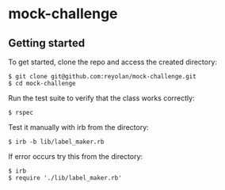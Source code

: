 # mock-challenge

## Getting started

To get started, clone the repo and access the created directory:

```
$ git clone git@github.com:reyolan/mock-challenge.git
$ cd mock-challenge
```

Run the test suite to verify that the class works correctly:

```
$ rspec
```

Test it manually with irb from the directory:

```
$ irb -b lib/label_maker.rb
```

If error occurs try this from the directory:

```
$ irb
$ require './lib/label_maker.rb'
```
